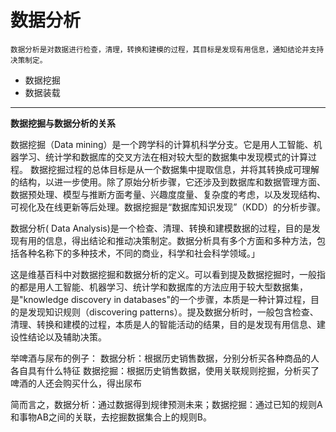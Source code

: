 # 数据分析

<small>数据分析是对数据进行检查，清理，转换和建模的过程，其目标是发现有用信息，通知结论并支持决策制定。</small>

- 数据挖掘
- 数据装载

---

**数据挖掘与数据分析的关系**

数据挖掘（Data mining）是一个跨学科的计算机科学分支。它是用人工智能、机器学习、统计学和数据库的交叉方法在相对较大型的数据集中发现模式的计算过程。 数据挖掘过程的总体目标是从一个数据集中提取信息，并将其转换成可理解的结构，以进一步使用。除了原始分析步骤，它还涉及到数据库和数据管理方面、数据预处理、模型与推断方面考量、兴趣度度量、复杂度的考虑，以及发现结构、可视化及在线更新等后处理。数据挖掘是“数据库知识发现”（KDD）的分析步骤。

数据分析( Data Analysis)是一个检查、清理、转换和建模数据的过程，目的是发现有用的信息，得出结论和推动决策制定。数据分析具有多个方面和多种方法，包括各种名称下的多种技术，不同的商业，科学和社会科学领域。」 

这是维基百科中对数据挖掘和数据分析的定义。可以看到提及数据挖掘时，一般指的都是用人工智能、机器学习、统计学和数据库的方法应用于较大型数据集，是"knowledge discovery in databases"的一个步骤，本质是一种计算过程，目的是发现知识规则（discovering patterns）。提及数据分析时，一般包含检查、清理、转换和建模的过程，本质是人的智能活动的结果，目的是发现有用信息、建设性结论以及辅助决策。

举啤酒与尿布的例子：
数据分析：根据历史销售数据，分别分析买各种商品的人各自具有什么特征
数据挖掘：根据历史销售数据，使用关联规则挖掘，分析买了啤酒的人还会购买什么，得出尿布

简而言之，数据分析：通过数据得到规律预测未来；数据挖掘：通过已知的规则A和事物AB之间的关联，去挖掘数据集合上的规则B。





